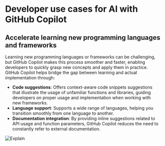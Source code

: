 # Developer use cases for AI with GitHub Copilot

## Accelerate learning new programming languages and frameworks

Learning new programming languages or frameworks can be challenging, but GitHub Copilot makes this process smoother and faster, enabling developers to quickly grasp new concepts and apply them in practice. GitHub Copilot helps bridge the gap between learning and actual implementation through:

- **Code suggestions**: Offers context-aware code snippets suggestions that illustrate the usage of unfamiliar functions and libraries, guiding developers on proper usage and implementation when working with new frameworks.
- **Language support**: Supports a wide range of languages, helping you transition smoothly from one language to another.
- **Documentation integration**: By providing inline suggestions related to API usage and function parameters, GitHub Copilot reduces the need to constantly refer to external documentation.

![Explain]()


